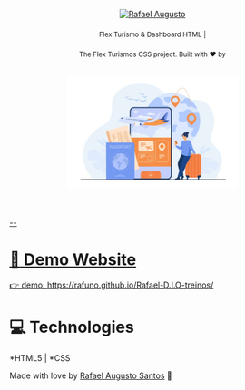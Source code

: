 <p align="center">
 
</p>

<p align="center">	
   <a href="https://www.linkedin.com/in/r-augusto/">
      <img alt="Rafael Augusto" src="https://img.shields.io/badge/LinkedIn-0077B5?style=for-the-badge&logo=linkedin&logoColor=white" />
   </a>

</p>

<div align="center">

<sub>Flex Turismo &amp; Dashboard HTML |</sub>

</div>

<p align="center">
  <sub>The Flex Turismos CSS project. Built with ❤︎ by
    <a href="https://github.com/rafuno"Rafael Augusto Santos</a>     
  </sub>
</p>

<br />
<div align="center">
  <img src="./images/0-main.png" width="300">
</div>

<br />
<br />

--

# :eyes: Demo Website

👉 demo: https://rafuno.github.io/Rafael-D.I.O-treinos/

# :computer: Technologies

*HTML5 | *CSS





Made with love by [Rafael Augusto Santos](https://github.com/rafuno/) 🚀
